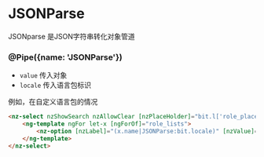 # JSONParse

JSONparse 是JSON字符串转化对象管道

### @Pipe({name: 'JSONParse'})

- `value` 传入对象
- `locale` 传入语言包标识

例如，在自定义语言包的情况

```html
<nz-select nzShowSearch nzAllowClear [nzPlaceHolder]="bit.l['role_placeholder']">
    <ng-template ngFor let-x [ngForOf]="role_lists">
        <nz-option [nzLabel]="(x.name|JSONParse:bit.locale)" [nzValue]="x.id"></nz-option>
    </ng-template>
</nz-select>
```